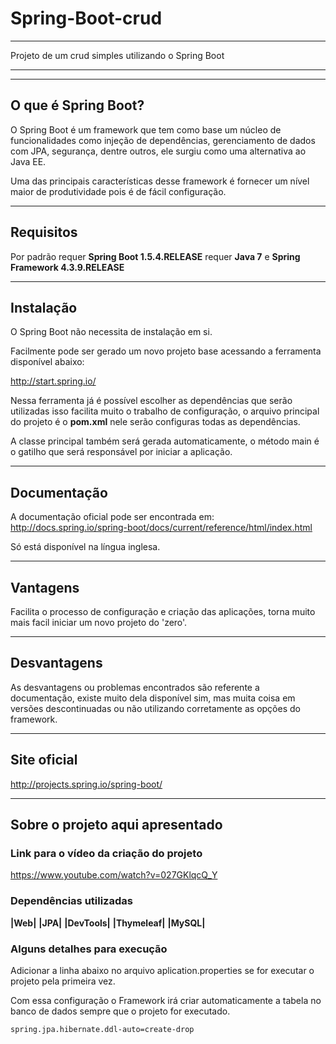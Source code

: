 # Spring-Boot-crud

***
Projeto de um crud simples utilizando o Spring Boot 
***


***
## O que é Spring Boot?

O Spring Boot é um framework que tem como base um núcleo de funcionalidades como injeção de dependências, gerenciamento de dados com JPA, segurança, dentre outros, ele surgiu como uma alternativa ao Java EE.

Uma das principais características desse framework é fornecer um nível maior de produtividade pois é de fácil configuração.
***

## Requisitos

Por padrão requer **Spring Boot 1.5.4.RELEASE** requer **Java 7** e **Spring Framework 4.3.9.RELEASE**



***

## Instalação

O Spring Boot não necessita de instalação em si.

Facilmente pode ser gerado um novo projeto base acessando a ferramenta disponível abaixo:


http://start.spring.io/


Nessa ferramenta já é possível escolher as dependências que serão utilizadas isso facilita muito o trabalho de configuração, o arquivo principal do projeto é o **pom.xml** nele serão configuras todas as dependências.

A classe principal também será gerada automaticamente, o método main é o gatilho que será responsável por iniciar a aplicação.
***

## Documentação

A documentação oficial pode ser encontrada em: http://docs.spring.io/spring-boot/docs/current/reference/html/index.html

Só está disponível na língua inglesa.

***

## Vantagens

 Facilita o processo de configuração e criação das aplicações, torna muito mais facil iniciar um novo projeto do 'zero'.
 
 
 
 ***
 
 ## Desvantagens
 
 
 As desvantagens ou problemas encontrados são referente a documentação, existe muito dela disponível sim, mas muita coisa em versões descontinuadas ou não utilizando corretamente as opções do framework.
 
 
 
 ***
 
 ## Site oficial
 
 http://projects.spring.io/spring-boot/
 
 ***
 
 ## Sobre o projeto aqui apresentado
 

### Link para o vídeo da criação do projeto 

https://www.youtube.com/watch?v=027GKlqcQ_Y
  
  
  

### Dependências utilizadas

**|Web|**    **|JPA|**    **|DevTools|**    **|Thymeleaf|**    **|MySQL|**




### Alguns detalhes para execução


Adicionar a linha abaixo no arquivo aplication.properties se for executar o projeto pela primeira vez.

Com essa configuração o Framework irá criar automaticamente a tabela no banco de dados sempre que o projeto for executado.

```
spring.jpa.hibernate.ddl-auto=create-drop
```
